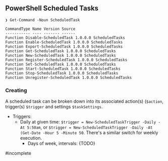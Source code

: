 ## PowerShell Scheduled Tasks
```
❯ Get-Command -Noun ScheduledTask  
  
CommandType Name Version Source  
----------- ---- ------- ------  
Function Disable-ScheduledTask 1.0.0.0 ScheduledTasks  
Function Enable-ScheduledTask 1.0.0.0 ScheduledTasks  
Function Export-ScheduledTask 1.0.0.0 ScheduledTasks  
Function Get-ScheduledTask 1.0.0.0 ScheduledTasks  
Function New-ScheduledTask 1.0.0.0 ScheduledTasks  
Function Register-ScheduledTask 1.0.0.0 ScheduledTasks  
Function Set-ScheduledTask 1.0.0.0 ScheduledTasks  
Function Start-ScheduledTask 1.0.0.0 ScheduledTasks  
Function Stop-ScheduledTask 1.0.0.0 ScheduledTasks  
Function Unregister-ScheduledTask 1.0.0.0 ScheduledTasks
```

### Creating
A scheduled task can be broken down into its associated action(s) (`$action`, trigger(s) `$trigger` and settings `$taskSettings`.
- Triggers:
	- Daily at given time: `$trigger = New-ScheduledTaskTrigger -Daily -At 5:50am`, or `$trigger = New-ScheduledTaskTrigger -Daily -At (Get-Date -Hour 5 -Minute 50`.
		There's a similar switch for weekly execution.
	  - Days of week, intervals: {TODO}

#incomplete